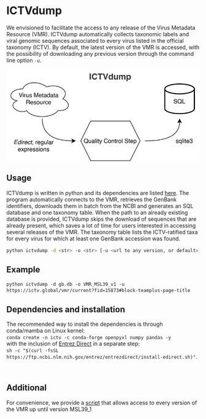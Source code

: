 # ICTVdump
We envisioned to facilitate the access to any release of the Virus Metadata Resource (VMR). ICTVdump automatically collects taxonomic labels and viral genomic sequences associated to every virus listed in the official taxonomy (ICTV). By default, the latest version of the VMR is accessed, with the possibility of downloading any previous version through the command line option ```-u```.  

![alt text](ictv_workflow.svg)

## Usage  
ICTVdump is written in python and its dependencies are listed [here](#dependencies-and-installation). The program automatically connects to the VMR, retrieves the GenBank identifiers, downloads them in batch from the NCBI and generates an SQL database and one taxonomy table. When the path to an already existing database is provided, ICTVdump skips the download of sequences that are already present, which saves a lot of time for users interested in accessing several releases of the VMR. The taxonomy table lists the ICTV-ratified taxa for every virus for which at least one GenBank accession was found.   
 ```bash
python ictvdump -d <str> -o <str> [-u <url to any version, or default>]
 ```
## Example  
```{bash}
python ictvdump -d gb.db -o VMR_MSL39_v1 -u https://ictv.global/vmr/current?fid=15873#block-teamplus-page-title
```
## Dependencies and installation  
The recommended way to install the dependencies is through conda/mamba on Linux kernel:  
```conda create -n ictv -c conda-forge openpyxl numpy pandas -y```  
with the inclusion of [Entrez Direct](https://www.ncbi.nlm.nih.gov/books/NBK179288/) in a separate step:  
```sh -c "$(curl -fsSL https://ftp.ncbi.nlm.nih.gov/entrez/entrezdirect/install-edirect.sh)"```.  

<br>  

## Additional  
For convenience, we provide a [script](script) that allows access to every version of the VMR up until version MSL39_1
